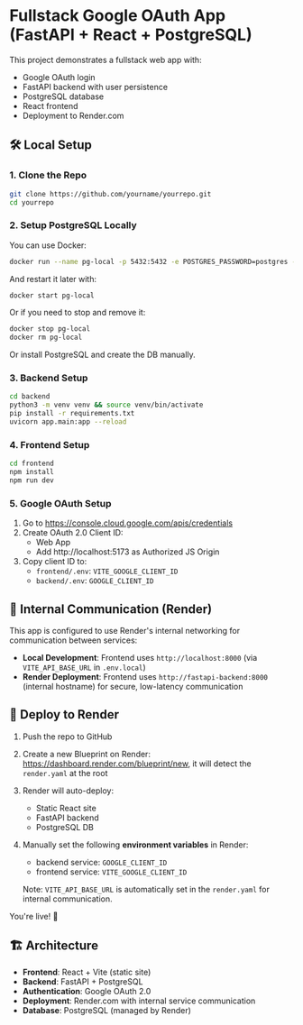 # Fullstack Google OAuth App (FastAPI + React + PostgreSQL)

This project demonstrates a fullstack web app with:
- Google OAuth login
- FastAPI backend with user persistence
- PostgreSQL database
- React frontend
- Deployment to Render.com

## 🛠 Local Setup

### 1. Clone the Repo

```bash
git clone https://github.com/yourname/yourrepo.git
cd yourrepo
```

### 2. Setup PostgreSQL Locally

You can use Docker:

```bash
docker run --name pg-local -p 5432:5432 -e POSTGRES_PASSWORD=postgres -e POSTGRES_DB=mydb -d postgres
```

And restart it later with:

```bash
docker start pg-local
```

Or if you need to stop and remove it:

```bash
docker stop pg-local
docker rm pg-local
```

Or install PostgreSQL and create the DB manually.

### 3. Backend Setup

```bash
cd backend
python3 -m venv venv && source venv/bin/activate
pip install -r requirements.txt
uvicorn app.main:app --reload
```

### 4. Frontend Setup

```bash
cd frontend
npm install
npm run dev
```

### 5. Google OAuth Setup

1. Go to https://console.cloud.google.com/apis/credentials
2. Create OAuth 2.0 Client ID:
   - Web App
   - Add http://localhost:5173 as Authorized JS Origin
3. Copy client ID to:
   - `frontend/.env`: `VITE_GOOGLE_CLIENT_ID`
   - `backend/.env`: `GOOGLE_CLIENT_ID`

## 🔗 Internal Communication (Render)

This app is configured to use Render's internal networking for communication between services:

- **Local Development**: Frontend uses `http://localhost:8000` (via `VITE_API_BASE_URL` in `.env.local`)
- **Render Deployment**: Frontend uses `http://fastapi-backend:8000` (internal hostname) for secure, low-latency communication


## 🚀 Deploy to Render

1. Push the repo to GitHub
2. Create a new Blueprint on Render: https://dashboard.render.com/blueprint/new, it will detect the `render.yaml` at the root
3. Render will auto-deploy:
   - Static React site
   - FastAPI backend
   - PostgreSQL DB
4. Manually set the following **environment variables** in Render:
   - backend service: `GOOGLE_CLIENT_ID`
   - frontend service: `VITE_GOOGLE_CLIENT_ID`
   
   Note: `VITE_API_BASE_URL` is automatically set in the `render.yaml` for internal communication.

You're live! 🎉

## 🏗️ Architecture

- **Frontend**: React + Vite (static site)
- **Backend**: FastAPI + PostgreSQL
- **Authentication**: Google OAuth 2.0
- **Deployment**: Render.com with internal service communication
- **Database**: PostgreSQL (managed by Render)